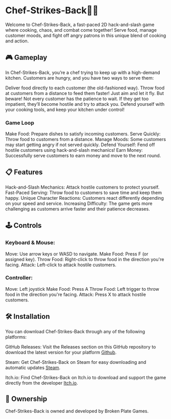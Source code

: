 # Chef-Strikes-Back🍔🥤
Welcome to Chef-Strikes-Back, a fast-paced 2D hack-and-slash game where cooking, chaos, and combat come together! Serve food, manage customer moods, and fight off angry patrons in this unique blend of cooking and action.

## 🎮 Gameplay
In Chef-Strikes-Back, you’re a chef trying to keep up with a high-demand kitchen. Customers are hungry, and you have two ways to serve them:

Deliver food directly to each customer (the old-fashioned way).
Throw food at customers from a distance to feed them faster! Just aim and let it fly.
But beware! Not every customer has the patience to wait. If they get too impatient, they’ll become hostile and try to attack you. Defend yourself with your cooking tools, and keep your kitchen under control!

### Game Loop
Make Food: Prepare dishes to satisfy incoming customers.
Serve Quickly: Throw food to customers from a distance.
Manage Moods: Some customers may start getting angry if not served quickly.
Defend Yourself: Fend off hostile customers using hack-and-slash mechanics!
Earn Money: Successfully serve customers to earn money and move to the next round.

## 📋 Features
Hack-and-Slash Mechanics: Attack hostile customers to protect yourself.
Fast-Paced Serving: Throw food to customers to save time and keep them happy.
Unique Character Reactions: Customers react differently depending on your speed and service.
Increasing Difficulty: The game gets more challenging as customers arrive faster and their patience decreases.

## 🕹️ Controls
### Keyboard & Mouse:

Move: Use arrow keys or WASD to navigate.
Make Food: Press F (or assigned key).
Throw Food: Right-click to throw food in the direction you're facing.
Attack: Left-click to attack hostile customers.

### Controller:

Move: Left joystick
Make Food: Press A
Throw Food: Left trigger to throw food in the direction you're facing.
Attack: Press X to attack hostile customers.

## 🛠️ Installation
You can download Chef-Strikes-Back through any of the following platforms:

GitHub Releases: Visit the Releases section on this GitHub repository to download the latest version for your platform [Github](https://github.com/AnselmoNoriega/Chef-Strikes-Back/releases/tag/Alpha_v1.4).

Steam: Get Chef-Strikes-Back on Steam for easy downloading and automatic updates [Steam](https://github.com/AnselmoNoriega/Chef-Strikes-Back/releases/tag/Alpha_v1.4).

Itch.io: Find Chef-Strikes-Back on Itch.io to download and support the game directly from the developer [Itch.io](https://dawsoni9.itch.io/chef-strikes-back).

## 📜 Ownership
Chef-Strikes-Back is owned and developed by Broken Plate Games.
